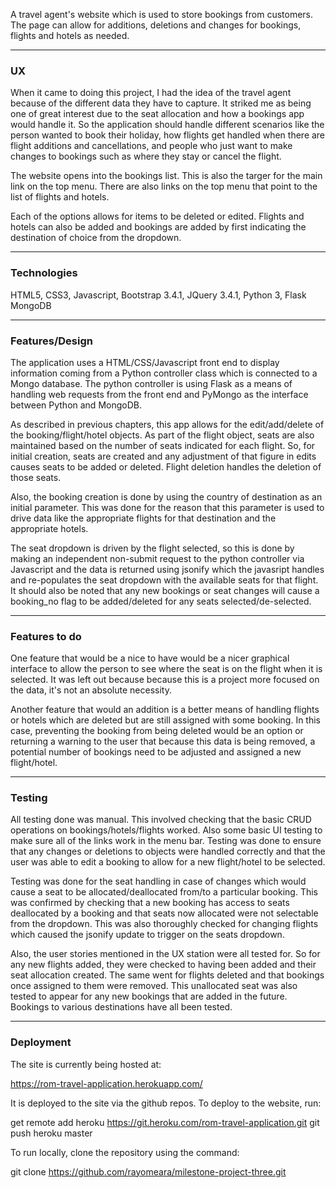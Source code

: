 
A travel agent's website which is used to store bookings from customers.
The page can allow for additions, deletions and changes for bookings, flights
and hotels as needed.

---
### UX

When it came to doing this project, I had the idea of the travel agent because of
the different data they have to capture. It striked me as being one of great interest
due to the seat allocation and how a bookings app would handle it. So the application 
should handle different scenarios like the person wanted to book their holiday, 
how flights get handled when there are flight additions and cancellations, and people
who just want to make changes to bookings such as where they stay or cancel the flight.

The website opens into the bookings list. This is also the targer for the main
link on the top menu. There are also links on the top menu that point to the list
of flights and hotels.

Each of the options allows for items to be deleted or edited. Flights and hotels
can also be added and bookings are added by first indicating the destination of 
choice from the dropdown.

---
### Technologies

HTML5,
CSS3,
Javascript,
Bootstrap 3.4.1,
JQuery 3.4.1,
Python 3,
Flask
MongoDB

---
### Features/Design

The application uses a HTML/CSS/Javascript front end to display information
coming from a Python controller class which is connected to a Mongo database.
The python controller is using Flask as a means of handling web requests
from the front end and PyMongo as the interface between Python and MongoDB.

As described in previous chapters, this app allows for the edit/add/delete of
the booking/flight/hotel objects. As part of the flight object, seats are also
maintained based on the number of seats indicated for each flight. So, for 
initial creation, seats are created and any adjustment of that figure in edits
causes seats to be added or deleted. Flight deletion handles the deletion of
those seats.

Also, the booking creation is done by using the country of destination as an
initial parameter. This was done for the reason that this parameter is used
to drive data like the appropriate flights for that destination and the 
appropriate hotels. 

The seat dropdown is driven by the flight selected, so this is done by 
making an independent non-submit request to the python controller via 
Javascript and the data is returned using jsonify which the javasript 
handles and re-populates the seat dropdown with the available seats for that
flight. It should also be noted that any new bookings or seat changes will
cause a booking_no flag to be added/deleted for any seats selected/de-selected.

---
### Features to do

One feature that would be a nice to have would be a nicer graphical interface
to allow the person to see where the seat is on the flight when it is selected.
It was left out because because this is a project more focused on the data, it's
not an absolute necessity.

Another feature that would an addition is a better means of handling flights or
hotels which are deleted but are still assigned with some booking. In this case,
preventing the booking from being deleted would be an option or returning a 
warning to the user that because this data is being removed, a potential number
of bookings need to be adjusted and assigned a new flight/hotel.

---
### Testing

All testing done was manual. This involved checking that the basic CRUD operations
on bookings/hotels/flights worked. Also some basic UI testing to make sure all of
the links work in the menu bar. Testing was done to ensure that any changes or
deletions to objects were handled correctly and that the user was able to edit a 
booking to allow for a new flight/hotel to be selected.

Testing was done for the seat handling in case of changes which would cause a 
seat to be allocated/deallocated from/to a particular booking. This was confirmed
by checking that a new booking has access to seats deallocated by a booking 
and that seats now allocated were not selectable from the dropdown. This was also
thoroughly checked for changing flights which caused the jsonify update to trigger
on the seats dropdown.

Also, the user stories mentioned in the UX station were all tested for. So for any
new flights added, they were checked to having been added and their seat allocation
created. The same went for flights deleted and that bookings once assigned to them
were removed. This unallocated seat was also tested to appear for any new bookings 
that are added in the future. Bookings to various destinations have all been tested.

---
### Deployment

The site is currently being hosted at:

https://rom-travel-application.herokuapp.com/

It is deployed to the site via the github repos. To deploy to the website, run:

get remote add heroku https://git.heroku.com/rom-travel-application.git
git push heroku master

To run locally, clone the repository using the command:

git clone https://github.com/rayomeara/milestone-project-three.git